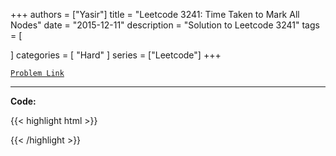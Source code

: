 
+++
authors = ["Yasir"]
title = "Leetcode 3241: Time Taken to Mark All Nodes"
date = "2015-12-11"
description = "Solution to Leetcode 3241"
tags = [
    
]
categories = [
    "Hard"
]
series = ["Leetcode"]
+++



[`Problem Link`](https://leetcode.com/problems/time-taken-to-mark-all-nodes/description/)

---

**Code:**

{{< highlight html >}}

{{< /highlight >}}

